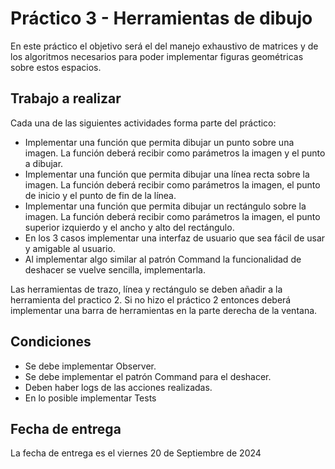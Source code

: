# Práctico 3 - Herramientas de dibujo

En este práctico el objetivo será el del manejo exhaustivo
de matrices y de los algoritmos necesarios para poder 
implementar figuras geométricas sobre estos espacios.

## Trabajo a realizar

Cada una de las siguientes actividades forma parte del
práctico:
* Implementar una función que permita dibujar un punto
  sobre una imagen. La función deberá recibir como
    parámetros la imagen y el punto a dibujar.
* Implementar una función que permita dibujar una línea
  recta sobre la imagen. La función deberá recibir como
    parámetros la imagen, el punto de inicio y el punto de
    fin de la línea.
* Implementar una función que permita dibujar un rectángulo
  sobre la imagen. La función deberá recibir como
    parámetros la imagen, el punto superior izquierdo y el
 ancho y alto del rectángulo.
* En los 3 casos implementar una interfaz de usuario que 
 sea fácil de usar y amigable al usuario.
* Al implementar algo similar al patrón Command la 
funcionalidad de deshacer se vuelve sencilla, implementarla.

Las herramientas de trazo, línea y rectángulo
se deben añadir a la herramienta del practico 2. Si no
hizo el práctico 2 entonces deberá implementar una
barra de herramientas en la parte derecha de la ventana.

## Condiciones

* Se debe implementar Observer.
* Se debe implementar el patrón Command para el deshacer.
* Deben haber logs de las acciones realizadas.
* En lo posible implementar Tests

## Fecha de entrega

La fecha de entrega es el viernes 20 de Septiembre de 2024

